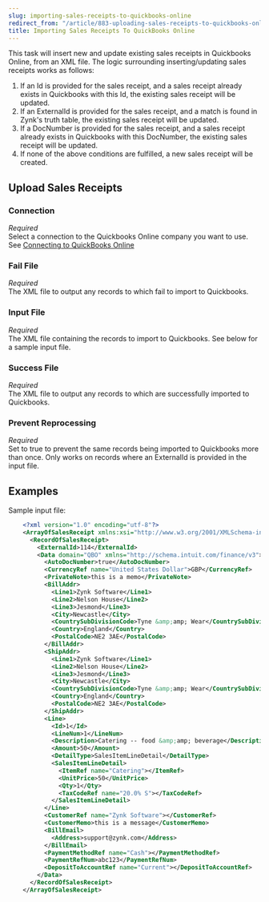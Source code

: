 ```yaml
---
slug: importing-sales-receipts-to-quickbooks-online
redirect_from: "/article/883-uploading-sales-receipts-to-quickbooks-online"
title: Importing Sales Receipts To QuickBooks Online
---
```



This task will insert new and update existing sales receipts in Quickbooks Online, from an XML file. The logic surrounding inserting/updating sales receipts works as follows:


1. If an Id is provided for the sales receipt, and a sales receipt already exists in Quickbooks with this Id, the existing sales receipt will be updated.
2. If an ExternalId is provided for the sales receipt, and a match is found in Zynk's truth table, the existing sales receipt will be updated.
3. If a DocNumber is provided for the sales receipt, and a sales receipt already exists in Quickbooks with this DocNumber, the existing sales receipt will be updated.
4. If none of the above conditions are fulfilled, a new sales receipt will be created.


## Upload Sales Receipts

### Connection
_Required_  
Select a connection to the Quickbooks Online company you want to use. See [Connecting to QuickBooks Online](connecting-to-quickbooks-online)

### Fail File 
_Required_  
The XML file to output any records to which fail to import to Quickbooks.

### Input File 
_Required_  
The XML file containing the records to import to Quickbooks. See below for a sample input file.

### Success File 
_Required_  
The XML file to output any records to which are successfully imported to Quickbooks.

### Prevent Reprocessing
_Required_  
Set to true to prevent the same records being imported to Quickbooks more than once. Only works on records where an ExternalId is provided in the input file.


## Examples


Sample input file:


```xml
    <?xml version="1.0" encoding="utf-8"?>
    <ArrayOfSalesReceipt xmlns:xsi="http://www.w3.org/2001/XMLSchema-instance" xmlns:xsd="http://www.w3.org/2001/XMLSchema">
      <RecordOfSalesReceipt>
        <ExternalId>114</ExternalId>
        <Data domain="QBO" xmlns="http://schema.intuit.com/finance/v3">
          <AutoDocNumber>true</AutoDocNumber>
          <CurrencyRef name="United States Dollar">GBP</CurrencyRef>
          <PrivateNote>this is a memo</PrivateNote>
          <BillAddr>
            <Line1>Zynk Software</Line1>
            <Line2>Nelson House</Line2>
            <Line3>Jesmond</Line3>
            <City>Newcastle</City>
            <CountrySubDivisionCode>Tyne &amp;amp; Wear</CountrySubDivisionCode>
            <Country>England</Country>
            <PostalCode>NE2 3AE</PostalCode>
          </BillAddr>
          <ShipAddr>
            <Line1>Zynk Software</Line1>
            <Line2>Nelson House</Line2>
            <Line3>Jesmond</Line3>
            <City>Newcastle</City>
            <CountrySubDivisionCode>Tyne &amp;amp; Wear</CountrySubDivisionCode>
            <Country>England</Country>
            <PostalCode>NE2 3AE</PostalCode>
          </ShipAddr>
          <Line>
            <Id>1</Id>
            <LineNum>1</LineNum>
            <Description>Catering -- food &amp;amp; beverage</Description>
            <Amount>50</Amount>
            <DetailType>SalesItemLineDetail</DetailType>
            <SalesItemLineDetail>
              <ItemRef name="Catering"></ItemRef>
              <UnitPrice>50</UnitPrice>
              <Qty>1</Qty>
              <TaxCodeRef name="20.0% S"></TaxCodeRef>
            </SalesItemLineDetail>
          </Line>
          <CustomerRef name="Zynk Software"></CustomerRef>
          <CustomerMemo>this is a message</CustomerMemo>
          <BillEmail>
            <Address>support@zynk.com</Address>
          </BillEmail>
          <PaymentMethodRef name="Cash"></PaymentMethodRef>
          <PaymentRefNum>abc123</PaymentRefNum>
          <DepositToAccountRef name="Current"></DepositToAccountRef>
        </Data>
      </RecordOfSalesReceipt>
    </ArrayOfSalesReceipt>

```